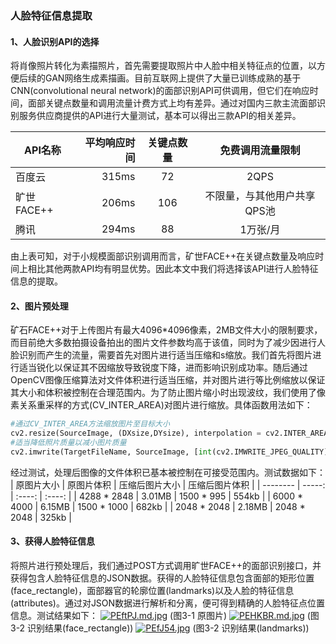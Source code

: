 ### 人脸特征信息提取
#### 1、人脸识别API的选择
将肖像照片转化为素描照片，首先需要提取照片中人脸中相关特征点的位置，以方便后续的GAN网络生成素描画。目前互联网上提供了大量已训练成熟的基于CNN(convolutional neural network)的面部识别API可供调用，但它们在响应时间，面部关键点数量和调用流量计费方式上均有差异。通过对国内三款主流面部识别服务供应商提供的API进行大量测试，基本可以得出三款API的相关差异。

| API名称        | 平均响应时间   |  关键点数量  | 免费调用流量限制 |
| --------   | -----:  | :----:  | :----:  |
| 百度云 | 315ms |    72    | 2QPS |
| 旷世FACE++ | 206ms |   106   | 不限量，与其他用户共享QPS池 |
| 腾讯 |   294ms     |  88  | 1万张/月 |

由上表可知，对于小规模面部识别调用而言，矿世FACE++在关键点数量及响应时间上相比其他两款API均有明显优势。因此本文中我们将选择该API进行人脸特征信息的提取。
#### 2、图片预处理
矿石FACE++对于上传图片有最大4096*4096像素，2MB文件大小的限制要求，而目前绝大多数拍摄设备拍出的图片文件参数均高于该值，同时为了减少因进行人脸识别而产生的流量，需要首先对图片进行适当压缩和s缩放。我们首先将图片进行适当锐化以保证其不因缩放导致锐度下降，进而影响识别成功率。随后通过OpenCV图像压缩算法对文件体积进行适当压缩，并对图片进行等比例缩放以保证其大小和体积被控制在合理范围内。为了防止图片缩小时出现波纹，我们使用了像素关系重采样的方式(CV_INTER_AREA)对图片进行缩放。具体函数用法如下：
```python
#通过CV_INTER_AREA方法缩放图片至目标大小
cv2.resize(SourceImage, (DXsize,DYsize), interpolation = cv2.INTER_AREA)
#适当降低照片质量以减小图片质量
cv2.imwrite(TargetFileName, SourceImage, [int(cv2.IMWRITE_JPEG_QUALITY), QualityKeepValue])
```
经过测试，处理后图像的文件体积已基本被控制在可接受范围内。测试数据如下：
| 原图片大小 | 原图片体积 | 压缩后图片大小 | 压缩后图片体积 |
| --------   | -----:  | :----:  | :----:  |
| 4288 * 2848 | 3.01MB | 1500 * 995 | 554kb |
| 6000 * 4000 | 6.15MB | 1500 * 1000 | 682kb |
| 2048 * 2048 | 2.18MB | 2048 * 2048 | 325kb |

#### 3、获得人脸特征信息
将照片进行预处理后，我们通过POST方式调用旷世FACE++的面部识别接口，并获得包含人脸特征信息的JSON数据。获得的人脸特征信息包含面部的矩形位置(face_rectangle)，面部器官的轮廓位置(landmarks)以及人脸的特征信息(attributes)。通过对JSON数据进行解析和分离，便可得到精确的人脸特征点位置信息。测试结果如下：
[![PEftPJ.md.jpg](https://s1.ax1x.com/2018/07/04/PEftPJ.md.jpg)](https://imgchr.com/i/PEftPJ)
(图3-1 原图片)
[![PEHKBR.md.jpg](https://s1.ax1x.com/2018/07/04/PEHKBR.md.jpg)](https://imgchr.com/i/PEHKBR)
(图3-2 识别结果(face_rectangle))
[![PEfJ54.jpg](https://s1.ax1x.com/2018/07/04/PEfJ54.jpg)](https://imgchr.com/i/PEfJ54)
(图3-2 识别结果(landmarks))
